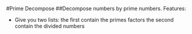 #Prime Decompose
##Decompose numbers by prime numbers.
Features:
- Give you two lists: the first contain the primes factors 
                      the second contain the divided numbers 
